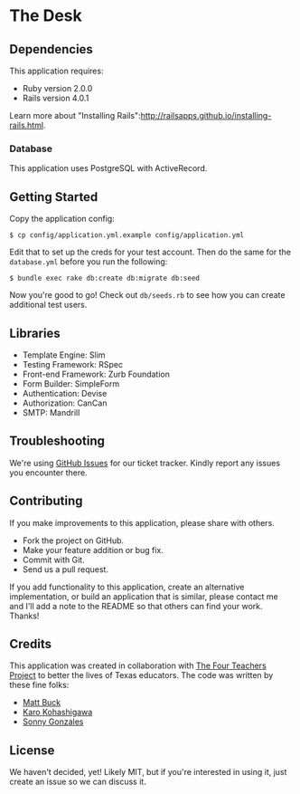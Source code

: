# The Desk

## Dependencies

This application requires:

* Ruby version 2.0.0
* Rails version 4.0.1

Learn more about "Installing Rails":http://railsapps.github.io/installing-rails.html.

### Database

This application uses PostgreSQL with ActiveRecord.

## Getting Started

Copy the application config:

```console
$ cp config/application.yml.example config/application.yml
```

Edit that to set up the creds for your test account. Then do the same for the `database.yml` before you run the following:

```console
$ bundle exec rake db:create db:migrate db:seed
```

Now you're good to go! Check out `db/seeds.rb` to see how you can create additional test users.

## Libraries

* Template Engine: Slim
* Testing Framework: RSpec
* Front-end Framework: Zurb Foundation
* Form Builder: SimpleForm
* Authentication: Devise
* Authorization: CanCan
* SMTP: Mandrill

## Troubleshooting

We're using [GitHub Issues](http://github.com/techpeace/the-desk/issues) for our ticket tracker. Kindly report any issues you encounter there.

## Contributing

If you make improvements to this application, please share with others.

* Fork the project on GitHub.
* Make your feature addition or bug fix.
* Commit with Git.
* Send us a pull request.

If you add functionality to this application, create an alternative implementation, or build an application that is similar, please contact me and I'll add a note to the README so that others can find your work. Thanks!

## Credits

This application was created in collaboration with [The Four Teachers Project](http://fourteachersproject.org/) to better the lives of Texas educators. The code was written by these fine folks:

* [Matt Buck](http://github.com/techpeace)
* [Karo Kohashigawa](http://github.com/kaorudev)
* [Sonny Gonzales](http://github.com/sonnyg-atx)

## License

We haven't decided, yet! Likely MIT, but if you're interested in using it, just create an issue so we can discuss it.